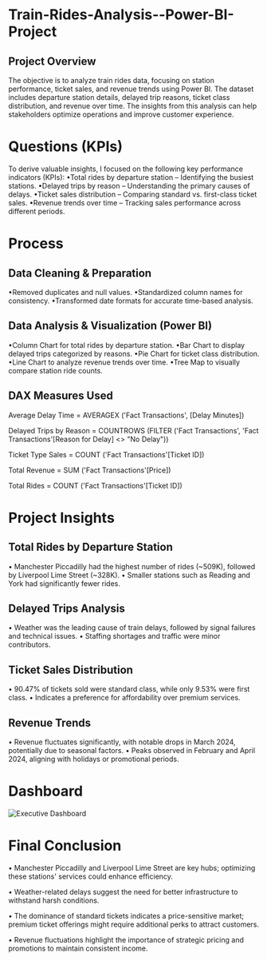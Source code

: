 # Train-Rides-Analysis--Power-BI-Project
## Project Overview
The objective is to analyze train rides data, focusing on station performance, ticket sales, and revenue trends using Power BI.
The dataset includes departure station details, delayed trip reasons, ticket class distribution, and revenue over time. The insights from this analysis can help stakeholders optimize operations and improve customer experience.

# Questions (KPIs)
To derive valuable insights, I focused on the following key performance indicators (KPIs):
•Total rides by departure station – Identifying the busiest stations.
•Delayed trips by reason – Understanding the primary causes of delays.
•Ticket sales distribution – Comparing standard vs. first-class ticket sales.
•Revenue trends over time – Tracking sales performance across different periods.

# Process
## Data Cleaning & Preparation
•Removed duplicates and null values.
•Standardized column names for consistency.
•Transformed date formats for accurate time-based analysis.
## Data Analysis & Visualization (Power BI)
•Column Chart for total rides by departure station.
•Bar Chart to display delayed trips categorized by reasons.
•Pie Chart for ticket class distribution.
•Line Chart to analyze revenue trends over time.
•Tree Map to visually compare station ride counts.
## DAX Measures Used  
Average Delay Time = AVERAGEX ('Fact Transactions', [Delay Minutes]) 

Delayed Trips by Reason = COUNTROWS (FILTER ('Fact Transactions', 'Fact Transactions'[Reason for Delay] <> "No Delay")) 

Ticket Type Sales = COUNT ('Fact Transactions'[Ticket ID]) 

Total Revenue = SUM ('Fact Transactions'[Price]) 

Total Rides = COUNT ('Fact Transactions'[Ticket ID]) 

# Project Insights
## Total Rides by Departure Station
•	Manchester Piccadilly had the highest number of rides (~509K), followed by Liverpool Lime Street (~328K).
•	Smaller stations such as Reading and York had significantly fewer rides.
## Delayed Trips Analysis
•	Weather was the leading cause of train delays, followed by signal failures and technical issues.
•	Staffing shortages and traffic were minor contributors.
## Ticket Sales Distribution
•	90.47% of tickets sold were standard class, while only 9.53% were first class.
•	Indicates a preference for affordability over premium services.
## Revenue Trends
•	Revenue fluctuates significantly, with notable drops in March 2024, potentially due to seasonal factors.
•	Peaks observed in February and April 2024, aligning with holidays or promotional periods.

# Dashboard 
![Executive Dashboard](https://github.com/user-attachments/assets/e18629f4-fbbe-4143-ab90-5c51a00623ad)

# Final Conclusion
•	Manchester Piccadilly and Liverpool Lime Street are key hubs; optimizing these stations' services could enhance efficiency.

•	Weather-related delays suggest the need for better infrastructure to withstand harsh conditions.

•	The dominance of standard tickets indicates a price-sensitive market; premium ticket offerings might require additional perks to attract customers.

•	Revenue fluctuations highlight the importance of strategic pricing and promotions to maintain consistent income.

